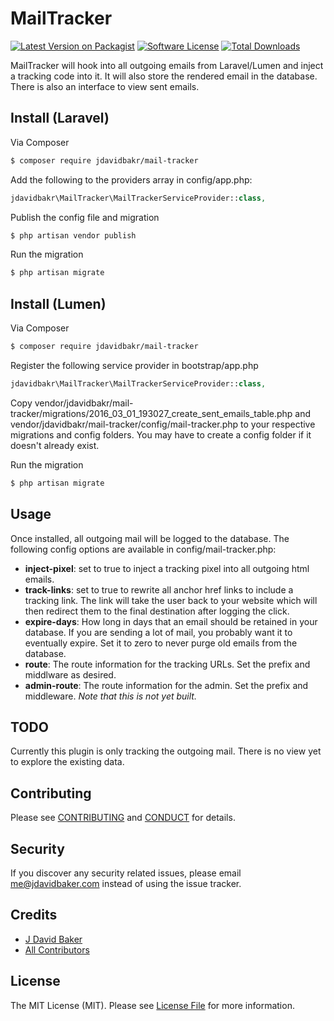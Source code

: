 # MailTracker

[![Latest Version on Packagist][ico-version]][link-packagist]
[![Software License][ico-license]](LICENSE.md)
[![Total Downloads][ico-downloads]][link-downloads]

MailTracker will hook into all outgoing emails from Laravel/Lumen and inject a tracking code into it.  It will also store the rendered email in the database.  There is also an interface to view sent emails.

## Install (Laravel)

Via Composer

``` bash
$ composer require jdavidbakr/mail-tracker
```

Add the following to the providers array in config/app.php:

``` php
jdavidbakr\MailTracker\MailTrackerServiceProvider::class,
```

Publish the config file and migration
``` bash
$ php artisan vendor publish
```

Run the migration
``` bash
$ php artisan migrate
```

## Install (Lumen)

Via Composer

``` bash
$ composer require jdavidbakr/mail-tracker
```

Register the following service provider in bootstrap/app.php

``` php
jdavidbakr\MailTracker\MailTrackerServiceProvider::class,
```

Copy vendor/jdavidbakr/mail-tracker/migrations/2016_03_01_193027_create_sent_emails_table.php and vendor/jdavidbakr/mail-tracker/config/mail-tracker.php to your respective migrations and config folders. You may have to create a config folder if it doesn't already exist.

Run the migration
``` bash
$ php artisan migrate
```

## Usage

Once installed, all outgoing mail will be logged to the database.  The following config options are available in config/mail-tracker.php:

* **inject-pixel**: set to true to inject a tracking pixel into all outgoing html emails.
* **track-links**: set to true to rewrite all anchor href links to include a tracking link. The link will take the user back to your website which will then redirect them to the final destination after logging the click.
* **expire-days**: How long in days that an email should be retained in your database.  If you are sending a lot of mail, you probably want it to eventually expire.  Set it to zero to never purge old emails from the database.
* **route**: The route information for the tracking URLs.  Set the prefix and middlware as desired.
* **admin-route**: The route information for the admin.  Set the prefix and middleware. *Note that this is not yet built.*

## TODO

Currently this plugin is only tracking the outgoing mail. There is no view yet to explore the existing data.

## Contributing

Please see [CONTRIBUTING](CONTRIBUTING.md) and [CONDUCT](CONDUCT.md) for details.

## Security

If you discover any security related issues, please email me@jdavidbaker.com instead of using the issue tracker.

## Credits

- [J David Baker][link-author]
- [All Contributors][link-contributors]

## License

The MIT License (MIT). Please see [License File](LICENSE.md) for more information.

[ico-version]: https://img.shields.io/packagist/v/jdavidbakr/MailTracker.svg?style=flat-square
[ico-license]: https://img.shields.io/badge/license-MIT-brightgreen.svg?style=flat-square
[ico-travis]: https://img.shields.io/travis/jdavidbakr/MailTracker/master.svg?style=flat-square
[ico-scrutinizer]: https://img.shields.io/scrutinizer/coverage/g/jdavidbakr/MailTracker.svg?style=flat-square
[ico-code-quality]: https://img.shields.io/scrutinizer/g/jdavidbakr/MailTracker.svg?style=flat-square
[ico-downloads]: https://img.shields.io/packagist/dt/jdavidbakr/MailTracker.svg?style=flat-square

[link-packagist]: https://packagist.org/packages/jdavidbakr/mail-tracker
[link-travis]: https://travis-ci.org/jdavidbakr/MailTracker
[link-scrutinizer]: https://scrutinizer-ci.com/g/jdavidbakr/MailTracker/code-structure
[link-code-quality]: https://scrutinizer-ci.com/g/jdavidbakr/MailTracker
[link-downloads]: https://packagist.org/packages/jdavidbakr/mail-tracker
[link-author]: https://github.com/jdavidbakr
[link-contributors]: ../../contributors
